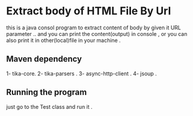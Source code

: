 # Extract body of HTML File By Url 
this is a java consol program to extract content of body by given it URL parameter
..
and you can print the content(output) in console ,
or 
you can also print it in other(local)file in your machine .

## Maven dependency  
1- tika-core.
2- tika-parsers .
3- async-http-client .
4- jsoup .

## Running the program
just go to the Test class and run it .

 
